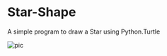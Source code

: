 # Star-Shape
A simple program to draw a Star using Python.Turtle

![pic](http://s13.picofile.com/file/8401479142/2020_06_29_191542.jpg)
